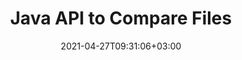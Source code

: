 ---
############################# Static ############################
layout: "product"
date: 2021-04-27T09:31:06+03:00
draft: false

product: "Comparison"
product_tag: "comparison"
platform: "Java"
platform_tag: "java"

############################# Head ############################
head_title: "Java Document Comparison API | Compare Text & Style of PDF Word Excel HTML"
head_description: "Java Document Comparison API to compare & merge Word Excel PPTX OpenOffice, Web, PDF, AutoCAD & other file formats. Compare documents with track changes."

############################# Header ############################
title: "Java API to Compare Files"
description: "Create Java applications to effectively compare files content for differences in all standard document and image file formats."
button:
    enable: true
    icon: "fas fa-arrow-down"
    label: "Download Free Trial"
    link: "https://downloads.groupdocs.com/comparison/java"

############################# SubMenu ############################
submenu:
    enable: true
    
    left:
        img_alt: "GroupDocs.Comparison for Java"
        image: "https://www.groupdocs.cloud/templates/groupdocs/images/product-logos/groupdocs-comparison-java.png"
        product: "GroupDocs.Comparison"
        platform: "Java"

    middle:
        button:
            # button loop
            - link: "#overview"
              text: "Overview"

            # button loop
            - link: "#features"
              text: "Features"

            # button loop
            - link: "#support"
              text: "Support"

            # button loop
            - link: "https://products.groupdocs.app/comparison"
              text: "Live Demo"

            # button loop
            - link: "https://purchase.groupdocs.com/pricing/comparison/java"
              text: "Pricing"

    right:
        link_download: "https://downloads.groupdocs.com/comparison"
        link_learn: "https://docs.groupdocs.com/comparison/java/"
        link_buy: "https://purchase.groupdocs.com"

############################# Overview ############################
overview:
    enable: true
    example_image: "/border/Comparison-example.jpg"
    content: |
      
    more_overview:
      # more_overview_loop
      - title: "What is GroupDocs.Comparison"
        content: "GroupDocs.Comparison for Java is the most flexible and easy-to-use API to help you develop document comparison applications in the Java environment. The difference checker and document merge API allow you to detect changes and differences in content as well as in text style between similar document formats."

      # more_overview_loop
      - title: "Supported Formats"
        content: "The GroupDocs.Comparison library supports detecting differences in both content and text style between popular image and document formats such as PDF, HTML, e-mail Outlook, Microsoft Office Word documents, Excel spreadsheets, PowerPoint presentations, OneNote, Visio diagrams, texts, png, gif and bmp images as well as a hundred of other formats."
        
      # more_overview_loop
      - title: "Comparison Capabilities"
        content: "Comparison can be performed to detect changes in the content of words, paragraphs, tables or charts and their styles, and will provide you with a comparison document that lists a summary of the differences, their number and type belonging. GroupDocs.Comparison for Java can easily extract basic information about the source document, compare and save simple, password-protected and encrypted documents of various formats through a file or data stream."
        
      # more_overview_loop
      - title: "Documentation and Examples"
        content: "There is already a lot of documentation on using Comparison library on different platforms with code examples, so you don’t have to think hard about how to work with GroupDocs.Comparison for Java API in your application."
        
      # more_overview_loop
      - title: "Compatibility"
        content: "GroupDocs.Comparison for Java does not require any external software to be installed in the system. It is compatible with all versions of Java and supports popular operating systems (Windows, Linux, MacOS) capable of running Java runtime environment."
    examples:
      enable: true
      
    more_feature:
      # more_feature_loop
      - title: "Easily Compare Documents using Java API"
        content: |
          Through GroupDocs.Comparison for Java API you can easily compare documents of supported formats to find differences among them. Following example shows, how to compare two Microsoft Word documents using Java:
          
          ```java
          try (Comparer comparer = new Comparer("D:\\source.pdf")) {
              comparer.add("D:\\target.pdf");
              comparer.compare("D:\\result.pdf");
          }
          ```
      # more_feature_loop
      - title: "Specify Comparison Detail Level"
        content: "GroupDocs.Comparison for Java allows you to compare documents at three levels deep. You can set comparison intensity to be low (compare text word by word with accuracy for imaging grid = 50), middle (compare text character by character with accuracy for imaging grid = 100) or high (compare text character by character with accuracy for imaging grid = 150)."

      # more_feature_loop
      - title: "Compare Text Style"
        content: "Along with document content, GroupDocs.Comparison for Java API allows to compare text style as well.

        Font name, size, color, style (bold, italic, underline, small caps, and hyperlinks) and if applicable, under color can also be compared to check difference among compared documents, while words and characters are being compared.  

        For paragraph comparison, alignment, indentation (left indent, right indent), spacing (space after, space before), first line indent and line spacing can also be compared.  

        Similarly, wherever applicable, other sections of a page can also be compared through GroupDocs.Comparison for Java API. The sections include, footer distance, page margins (left, right, top, and bottom), page height, page orientation, border color and line width."
      
    tabs:
      enable: true
      
      ## TAB ONE ##
      tab_one:
        description: |
          Following is an overview of GroupDocs.Comparison for Java:
      
        right:
          enable: true
          icon: "fab fa-html5"
          title: "Overview"
          content: |
            * Compare Contents & Styles
            * Get Comparison Summary
            * Accept/Reject Changes in Word
            * Merge & Compare 3 Word Files
            * Support for Streams
            * File Type Detection via Stream
            * Compare Protected Files
            * Compare Encrypted Files
            * Save Comparison as Image
            * Compare Specific Page in Word
            * Compare Watermark in PDF
            * Apply/Discard Changes
      
      ## TAB TWO ##
      tab_two:
        description: |
          GroupDocs.Comparison for Java supports all popular [document file formats](https://docs.groupdocs.com/comparison/java/supported-document-formats/) including: Microsoft Office, images, diagrams and many others.
        left:
          enable: true
          table:
            # table loop
            - title: "Microsoft Office"
              content: |
                * **Word:** [DOC](https://products.groupdocs.com/comparison/java/doc/), [DOCX](https://products.groupdocs.com/comparison/java/docx/), [DOCM](https://products.groupdocs.com/comparison/java/docm/), [DOT](https://products.groupdocs.com/comparison/java/dot/), [DOTX](https://products.groupdocs.com/comparison/java/dotx/), [DOTM](https://products.groupdocs.com/comparison/java/dotm/), [RTF](https://products.groupdocs.com/comparison/java/rtf/), [TXT](https://products.groupdocs.com/comparison/java/txt/)
                * **Excel:** [XLS](https://products.groupdocs.com/comparison/java/xls/), [XLSX](https://products.groupdocs.com/comparison/java/xlsx/), [XLSM](https://products.groupdocs.com/comparison/java/xlsm/), [XLSB](https://products.groupdocs.com/comparison/java/xlsb/), [XLTM](https://products.groupdocs.com/comparison/java/xltm/), [XLT](https://products.groupdocs.com/comparison/java/xlt/), [XLTM](https://products.groupdocs.com/comparison/java/xltm/), [XLTX](https://products.groupdocs.com/comparison/java/xltx/), [XLAM](https://products.groupdocs.com/comparison/java/xlam/), [SXC](https://products.groupdocs.com/comparison/java/sxc/), [SpreadsheetML](https://products.groupdocs.com/comparison/java/xml/)
                * **PowerPoint:** [PPT](https://products.groupdocs.com/comparison/java/ppt/), [PPTX](https://products.groupdocs.com/comparison/java/pptx/), [PPS](https://products.groupdocs.com/comparison/java/pps/), [PPSX](https://products.groupdocs.com/comparison/java/ppsx/), [PPSM](https://products.groupdocs.com/comparison/java/ppsm/), [POT](https://products.groupdocs.com/comparison/java/pot/), [POTM](https://products.groupdocs.com/comparison/java/potm/), [POTX](https://products.groupdocs.com/comparison/java/potx/), [PPTM](https://products.groupdocs.com/comparison/java/pptm/)
                * **Visio:** [VSD](https://products.groupdocs.com/comparison/java/vsd/), [VDX](https://products.groupdocs.com/comparison/java/vdx/), [VSS](https://products.groupdocs.com/comparison/java/vss/), [VSSX](https://products.groupdocs.com/comparison/java/vssx/), [VSX](https://products.groupdocs.com/comparison/java/vsx/), [VST](https://products.groupdocs.com/comparison/java/vst/), [VSTX](https://products.groupdocs.com/comparison/java/vstx/), [VTX](https://products.groupdocs.com/comparison/java/vtx/), [VSDX](https://products.groupdocs.com/comparison/java/vsdx/), [VDW](https://products.groupdocs.com/comparison/java/vdw/), [VSTM](https://products.groupdocs.com/comparison/java/vstm/), [VSSM](https://products.groupdocs.com/comparison/java/vssm/), [VSDM](https://products.groupdocs.com/comparison/java/vsdm/)
                * **Outlook:** [MSG](https://products.groupdocs.com/comparison/java/msg/), [EML](https://products.groupdocs.com/comparison/java/eml/), [EMLX](https://products.groupdocs.com/comparison/java/emlx/), [PST](https://products.groupdocs.com/comparison/java/pst/), [OST](https://products.groupdocs.com/comparison/java/ost/)
                * **OneNote:** [ONE](https://products.groupdocs.com/comparison/java/one/)

        right:
          enable: true
          table:
            # table loop
            - title: "Other Formats"
              content: |
                * **Programming Languages**: [CS](https://products.groupdocs.com/comparison/java/cs/), [Java](https://products.groupdocs.com/comparison/java/java/), [CPP](https://products.groupdocs.com/comparison/java/cpp/), [JS](https://products.groupdocs.com/comparison/java/js/), [PY](https://products.groupdocs.com/comparison/java/py/), [RB](https://products.groupdocs.com/comparison/java/rb/), [PL](https://products.groupdocs.com/comparison/java/pl/), [ASM](https://products.groupdocs.com/comparison/java/asm/), [GROOVY](https://products.groupdocs.com/comparison/java/groovy/), [JSON](https://products.groupdocs.com/comparison/java/json/), [PHP](https://products.groupdocs.com/comparison/java/php/), [SQL](https://products.groupdocs.com/comparison/java/sql/), [LOG](https://products.groupdocs.com/comparison/java/log/), [DIFF](https://products.groupdocs.com/comparison/java/diff/), [LESS](https://products.groupdocs.com/comparison/java/less/), [SCALA](https://products.groupdocs.com/comparison/java/scala/)
                * **OpenDocument**: [ODT](https://products.groupdocs.com/comparison/java/odt/), [OTT](https://products.groupdocs.com/comparison/java/ott/), [ODS](https://products.groupdocs.com/comparison/java/ods/), [ODP](https://products.groupdocs.com/comparison/java/odp/), [OTP](https://products.groupdocs.com/comparison/java/otp/)
                * **Portable**: [PDF](https://products.groupdocs.com/comparison/java/pdf/), [MOBI](https://products.groupdocs.com/comparison/java/mobi/)
                * **AutoCAD**: [DXF](https://products.groupdocs.com/comparison/java/dxf/), [DWG](https://products.groupdocs.com/comparison/java/dwg/)
                * **Email**: [EML](https://products.groupdocs.com/comparison/java/eml/), [EMLX](https://products.groupdocs.com/comparison/java/emlx/), [MSG](https://products.groupdocs.com/comparison/java/msg/)
                * **Images**: [JPEG](https://products.groupdocs.com/comparison/java/jpeg/), [BMP](https://products.groupdocs.com/comparison/java/bmp/), [PNG](https://products.groupdocs.com/comparison/java/png/), [GIF](https://products.groupdocs.com/comparison/java/gif/), [DCM](https://products.groupdocs.com/comparison/java/dcm/), [DICOM](https://products.groupdocs.com/comparison/java/dicom/), [DjVu](https://products.groupdocs.com/comparison/java/djvu/)
                * **Web**: [HTM](https://products.groupdocs.com/comparison/java/htm/), [HTML](https://products.groupdocs.com/comparison/java/html/), [MHTML](https://products.groupdocs.com/comparison/java/mhtml/)
                * **Text**: [TXT](https://products.groupdocs.com/comparison/java/txt/)

      ## TAB THREE ##
      tab_three:
        description: |
          GroupDocs.Comparison for Java supports following Operating Systems, Frameworks & Package Managers:
      
        left:
          enable: true
          table:
            # table loop
            - icon: "fab fa-windows"
              title: "Operating Systems"
              content: |
                * Microsoft Windows Desktop
                * Microsoft Windows Server
                * Linux
                * MacOS

            # table loop
            - icon: "fas fa-code"
              title: "Supported Frameworks"
              content: |
                * Java 7 (1.7) and above

        right:
          enable: true
          table:
            # table loop
            - icon: "fas fa-cogs"
              title: "Development Environments"
              content: |
                * NetBeans
                * IntelliJ IDEA
                * Eclipse
            # table loop
            - icon: "fas fa-tools"
              title: "Build Automation Tool"
              content: |
                * Maven

############################# Features ############################
features:
    enable: true
    title: "GroupDocs.Comparison for Java Features"

    feature:
      # feature loop
      - icon: "fas fa-copy"
        content: "[Compare and Identify Changes in both Content & Text Style](https://docs.groupdocs.com/comparison/java/compare-documents/)"

      # feature loop
      - icon: "fas fa-eye"
        content: "[Save Summarized Comparison List about Compared Documents](https://docs.groupdocs.com/comparison/java/get-extended-information-on-the-summary-page/)"

      # feature loop
      - icon: "fas fa-bolt"
        content: "[Compare Specific Pages of Word Documents](https://docs.groupdocs.com/comparison/java/accept-or-reject-detected-changes/)"
      
      # feature loop
      - icon: "fas fa-file-powerpoint"
        content: "[Merge up to 3 Microsoft Word Files to Compare with Support for “Track Changes”](https://docs.groupdocs.com/comparison/java/compare-multiple-documents-with-specific-compare-settings/)"

      # feature loop
      - icon: "fas fa-code"
        content: "[Easily Spot which Changes are coming from which Document during Comparison](https://docs.groupdocs.com/comparison/java/get-list-of-changes/)"

      # feature loop
      - icon: "fas fa-cloud"
        content: "[Support to Read Source Documents and Send Resultant Document via Streams](https://docs.groupdocs.com/comparison/java/load-file-from-stream/)"

      # feature loop
      - icon: "fas fa-remove-format"
        content: "[Detect Type of File Format while Fetching from Stream](https://docs.groupdocs.com/comparison/java/get-file-info/)"

      # feature loop
      - icon: "fas fa-comment-slash"
        content: "[Compare Documents Protected by Password](https://docs.groupdocs.com/comparison/java/load-password-protected-documents/)"

      # feature loop
      - icon: "fas fa-location-arrow"
        content: "[Save Comparison Result as Image](https://docs.groupdocs.com/comparison/java/generate-document-pages-preview/)"

      # feature loop
      - icon: "fas fa-border-all"
        content: "[Compare Different File Formats as Image](https://docs.groupdocs.com/comparison/java/generate-document-pages-preview/)"

      # feature loop
      - icon: "fas fa-wrench"
        content: "[Compare Watermarks in PDF Documents](https://docs.groupdocs.com/comparison/java/how-to-spot-photos-differences-in-java-or-kotlin/)"

      # feature loop
      - icon: "fas fa-columns"
        content: "[Compare Documents from File or Stream and Send Result Document via Stream or File](https://docs.groupdocs.com/comparison/java/load-file-from-stream/)"

      # feature loop
      - icon: "fas fa-file-word"
        content: "[Accept or Discard Changes after Comparison of Word, PDF or Excel Files](https://docs.groupdocs.com/comparison/java/accept-or-reject-detected-changes/)"

      # feature loop
      - icon: "fas fa-envelope"
        content: "[Compare Encrypted Documents via File or Stream](https://docs.groupdocs.com/comparison/java/load-file-from-stream/)"

      # feature loop
      - icon: "fas fa-print"
        content: "[Metered Licensing Option for Comparison Operations](https://docs.groupdocs.com/comparison/java/evaluation-limitations-and-licensing-of-groupdocs-comparison/)"

      # feature loop
      - icon: "fas fa-file-archive"
        content: "[Highlight Text for Marked Changes when Comparing PDF, Word, Excel, PowerPoint & Note Documents](https://docs.groupdocs.com/comparison/java/customize-changes-styles/)"

      # feature loop
      - icon: "fas fa-lock"
        content: "[Calculate Correct Coordinates of Changes in PDF, PowerPoint Slides & Diagrams](https://docs.groupdocs.com/comparison/java/get-changes-coordinates/)"

      # feature loop
      - icon: "fas fa-file-code"
        content: "[Compare Multiple (more than two) PDF, Excel, OneNote, Diagram, Email, & Text Documents](https://docs.groupdocs.com/comparison/java/compare-multiple-documents/)"
      
      # feature loop
      - icon: "fas fa-fill-drip"
        content: "[Compare Header & Footer of Supported File Formats](https://docs.groupdocs.com/comparison/net/how-to-select-options-for-flexible-comparing/)"

      # feature loop
      - icon: "fas fa-file-excel"
        content: "[Compare Documents & Save Document Pages of Different Formats as Images](https://docs.groupdocs.com/comparison/java/generate-document-pages-preview/)"

    

############################# Support ############################
support:
    enable: true

############################# Solutions ############################
solutions:
    enable: true
    title: "GroupDocs.Comparison offers document viewing APIs for other popular development environments"

    solution:
        # solution loop
        - img_alt: "GroupDocs.Comparison for .NET"
          image: "https://www.groupdocs.cloud/templates/groupdocs/images/product-logos/groupdocs-comparison-net.png"
          product: "GroupDocs.Comparison"
          platform: ".NET"
          link: "/comparison/net/"

############################# Back to top ###############################
back_to_top:
  enable: true
---